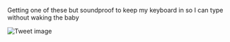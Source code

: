 Getting one of these but soundproof to keep my keyboard in so I can type without waking the baby


![Tweet image](/assets/crosspoast/GxrOx8DawAMwKxf.jpg)

